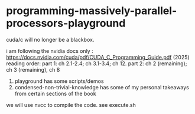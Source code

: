 # programming-massively-parallel-processors-playground
cuda/c will no longer be a blackbox. 

i am following the nvidia docs only : https://docs.nvidia.com/cuda/pdf/CUDA_C_Programming_Guide.pdf (2025)
reading order:
part 1: ch 2.1-2.4; ch 3.1-3.4; ch 12.
part 2: ch 2 (remaining); ch 3 (remaining), ch 8

1. playground has some scripts/demos
2. condensed-non-trivial-knowledge has some of my personal takeaways from certain sections of the book

we will use nvcc to compile the code. see execute.sh
